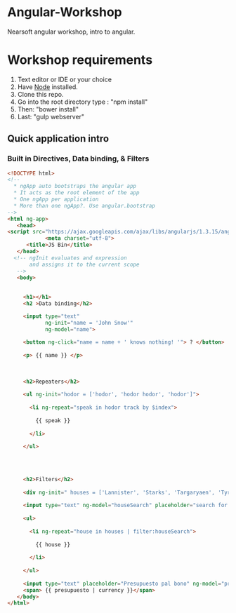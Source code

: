 # Angular-Workshop
Nearsoft angular workshop, intro to angular.

# Workshop requirements
1. Text editor or IDE or your choice
2. Have [Node](https://nodejs.org/) installed.
3. Clone this repo.
4. Go into the root directory type : "npm install"
5. Then: "bower install"
6. Last: "gulp webserver"

## Quick application intro
### Built in Directives, Data binding, & Filters
``` html
<!DOCTYPE html>
<!-- 
  * ngApp auto bootstraps the angular app
  * It acts as the root element of the app
  * One ngApp per application
  * More than one ngApp?. Use angular.bootstrap
-->
<html ng-app>
   <head>
<script src="https://ajax.googleapis.com/ajax/libs/angularjs/1.3.15/angular.min.js"></script>
            <meta charset="utf-8">
      <title>JS Bin</title>
   </head>
  <!-- ngInit evaluates and expression 
       and assigns it to the current scope 
   -->
   <body>
     
     
     <h1></h1>
     <h2 >Data binding</h2>

     <input type="text" 
            ng-init="name = 'John Snow'" 
            ng-model="name">
     
     <button ng-click="name = name + ' knows nothing! '"> ? </button>
     
     <p> {{ name }} </p>
     
     
     
     <h2>Repeaters</h2>
     
     <ul ng-init="hodor = ['hodor', 'hodor hodor', 'hodor']">
       
       <li ng-repeat="speak in hodor track by $index"> 
         
         {{ speak }}
         
       </li>
       
     </ul>
     
     
     
     
     <h2>Filters</h2>
     
     <div ng-init=" houses = ['Lannister', 'Starks', 'Targaryaen', 'Tyrell', 'Baratheon', 'Greyjoy', 'Tully', 'Arryn']"></div>
     
     <input type="text" ng-model="houseSearch" placeholder="search for the house of..">
     
     <ul>
       
       <li ng-repeat="house in houses | filter:houseSearch">
         
         {{ house }}
         
       </li>
       
     </ul>
     
     <input type="text" placeholder="Presupuesto pal bono" ng-model="presupuesto"> 
     <span> {{ presupuesto | currency }}</span>
   </body>
</html>
```
